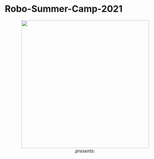 # Robo-Summer-Camp-2021
<p align="center">
 <img  width="400" height="400" src="https://github.com/Robotics-Club-IIT-BHU/Robotics-Camp-2021/blob/main/src/robo.jpeg"><br>
  <i>presents:</i><br>
</p>


